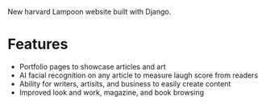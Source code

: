 New harvard Lampoon website built with Django.

# Features
* Portfolio pages to showcase articles and art
* AI facial recognition on any article to measure laugh score from readers
* Ability for writers, artisits, and business to easily create content
* Improved look and work, magazine, and book browsing

